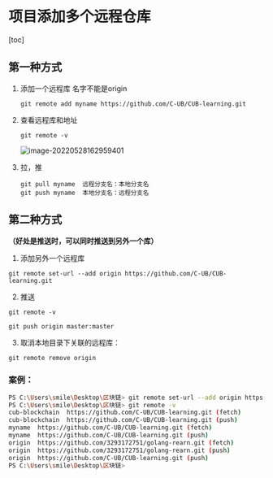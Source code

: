 # 项目添加多个远程仓库

[toc]

## 第一种方式

1. 添加一个远程库 名字不能是origin

   ```
   git remote add myname https://github.com/C-UB/CUB-learning.git
   ```

2. 查看远程库和地址

   ```
   git remote -v
   ```

   ![image-20220528162959401](https://s2.loli.net/2022/05/28/KtjHqyGbP3o5VEO.png)

3. 拉，推

   ```
   git pull myname  远程分支名：本地分支名
   git push myname  本地分支名：远程分支名
   ```

   

## 第二种方式

**（好处是推送时，可以同时推送到另外一个库）**

1. 添加另外一个远程库

```
git remote set-url --add origin https://github.com/C-UB/CUB-learning.git
```

2. 推送

```
git remote -v

git push origin master:master
```

3. 取消本地目录下关联的远程库：

```csharp
git remote remove origin
```



### 案例：

```bash
PS C:\Users\smile\Desktop\区块链> git remote set-url --add origin https://github.com/C-UB/CUB-learning.git
PS C:\Users\smile\Desktop\区块链> git remote -v
cub-blockchain  https://github.com/C-UB/CUB-learning.git (fetch)
cub-blockchain  https://github.com/C-UB/CUB-learning.git (push)
myname  https://github.com/C-UB/CUB-learning.git (fetch)
myname  https://github.com/C-UB/CUB-learning.git (push)
origin  https://github.com/3293172751/golang-rearn.git (fetch)
origin  https://github.com/3293172751/golang-rearn.git (push)
origin  https://github.com/C-UB/CUB-learning.git (push)
PS C:\Users\smile\Desktop\区块链>
```


